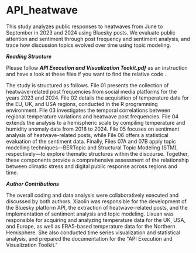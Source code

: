 # API_heatwave

This study analyzes public responses to heatwaves from June to September in 2023 and 2024 using Bluesky posts. We evaluate public attention and sentiment through post frequency and sentiment analysis, and trace how discussion topics evolved over time using topic modeling.


**_Reading Structure_**

Please follow **_API Execution and Visualization Tookit.pdf_** as an instruction and have a look at these files if you want to find the relative code  .

The study is structured as follows. File 01 presents the collection of heatwave-related post frequencies from social media platforms for the years 2023 and 2024. File 02 details the acquisition of temperature data for the EU, UK, and USA regions, conducted in the R programming environment. File 03 investigates the temporal correlations between regional temperature variations and heatwave post frequencies. File 04 extends the analysis to a hemispheric scale by compiling temperature and humidity anomaly data from 2018 to 2024. File 05 focuses on sentiment analysis of heatwave-related posts, while File 06 offers a statistical evaluation of the sentiment data. Finally, Files 07A and 07B apply topic modelling techniques—BERTopic and Structural Topic Modeling (STM), respectively—to explore thematic structures within the discourse. Together, these components provide a comprehensive assessment of the relationship between climatic stress and digital public response across regions and time.




**_Author Contributions_**

The overall coding and data analysis were collaboratively executed and discussed by both authors. Xiaolin was responsible for the development of the Bluesky platform API, the extraction of heatwave-related posts, and the implementation of sentiment analysis and topic modeling. Lixuan was responsible for acquiring and analyzing temperature data for the UK, USA, and Europe, as well as ERA5-based temperature data for the Northern Hemisphere. She also conducted time series visualization and statistical analysis, and prepared the documentation for the "API Execution and Visualization Toolkit."
